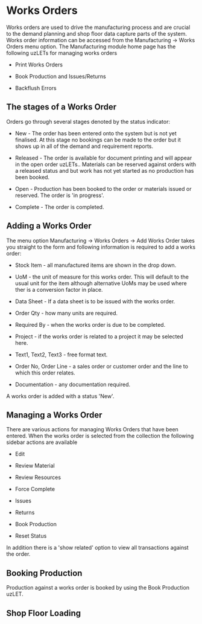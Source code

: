 # Works Orders

Works orders are used to drive the manufacturing process and are crucial to the demand planning and shop floor data capture parts of the system. Works order information can be accessed from the Manufacturing -> Works Orders menu option. The Manufacturing module home page has the following uzLETs for managing works orders


*  Print Works Orders

*  Book Production and Issues/Returns

*  Backflush Errors

## The stages of a Works Order

Orders go through several stages denoted by the status indicator:


*  New - The order has been entered onto the system but is not yet finalised. At this stage no bookings can be made to the order but it shows up in all of the demand and requirement reports.

*  Released - The order is available for document printing and will appear in the open order uzLETs.. Materials can be reserved against orders with a released status and but work has not yet started as no production has been booked.

*  Open - Production has been booked to the order or materials issued or reserved. The order is 'in progress'.

*  Complete - The order is completed.

## Adding a Works Order

The menu option Manufacturing -> Works Orders -> Add Works Order takes you straight to the form and following information is required to add a works order:

*  Stock Item - all manufactured items are shown in the drop down.

*  UoM - the unit of measure for this works order. This will default to the usual unit for the item although alternative UoMs may be used where ther is a conversion factor in place.

*  Data Sheet - If a data sheet is to be issued with the works order.

*  Order Qty - how many units are required.

*  Required By - when the works order is due to be completed.

*  Project - if the works order is related to a project it may be selected here.

*  Text1, Text2, Text3 - free format text.

*  Order No, Order Line - a sales order or customer order and the line to which this order relates.

*  Documentation - any documentation required.

A works order is added with a status 'New'.

## Managing a Works Order

There are various actions for managing Works Orders that have been entered. When the works order is selected from the collection
the following sidebar actions are available


*  Edit

*  Review Material

*  Review Resources

*  Force Complete

*  Issues

*  Returns

*  Book Production

*  Reset Status

In addition there is a 'show related' option to view all transactions against the order.

## Booking Production

Production against a works order is booked by using the Book Production uzLET.



## Shop Floor Loading

